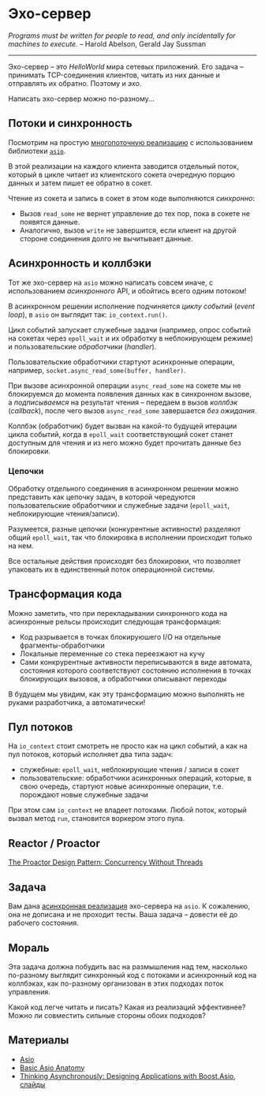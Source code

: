 # Эхо-сервер

*Programs must be written for people to read, and only incidentally for machines to execute.* – Harold Abelson, Gerald Jay Sussman

---

Эхо-сервер – это _HelloWorld_ мира сетевых приложений. Его задача – принимать
TCP-соединения клиентов, читать из них данные и отправлять их обратно. Поэтому и _эхо_.

Написать эхо-сервер можно по-разному...

## Потоки и синхронность

Посмотрим на простую [многопоточную реализацию](https://github.com/chriskohlhoff/asio/blob/master/asio/src/examples/cpp11/echo/blocking_tcp_echo_server.cpp) с использованием библиотеки [`asio`](https://github.com/chriskohlhoff/asio/).

В этой реализации на каждого клиента заводится отдельный поток, который в цикле читает из клиентского сокета очередную порцию данных и затем пишет ее обратно в сокет.

Чтение из сокета и запись в сокет в этом коде выполняются _синхронно_:
- Вызов `read_some` не вернет управление до тех пор, пока в сокете не появятся данные.
- Аналогично, вызов `write` не завершится, если клиент на другой стороне соединения долго не вычитывает данные.

## Асинхронность и коллбэки

Тот же эхо-сервер на `asio` можно написать совсем иначе, с использованием _асинхронного_ API, и обойтись всего одним потоком!

В асинхронном решении исполнение подчиняется _циклу событий_ (_event loop_), в `asio` он выглядит так: `io_context.run()`. 

Цикл событий запускает служебные задачи (например, опрос событий на сокетах через `epoll_wait` и их обработку в неблокирующем режиме) и пользовательские _обработчики_ (_handler_).

Пользовательские обработчики стартуют асинхронные операции, например, `socket.async_read_some(buffer, handler)`.

При вызове асинхронной операции `async_read_some` на сокете мы не блокируемся до момента появления данных как в синхронном вызове, а _подписываемся_ на результат чтения – передаем в вызов _коллбэк_ (_callback_), после чего вызов `async_read_some` завершается _без ожидания_.

Коллбэк (обработчик) будет вызван на какой-то будущей итерации цикла событий, когда в `epoll_wait` соответствующий сокет станет доступным для чтения и из него можно будет прочитать данные без блокировки.

### Цепочки

Обработку отдельного соединения в асинхронном решении можно представить как цепочку задач, в которой чередуются пользовательские обработчики и служебные задачи (`epoll_wait`, неблокирующие чтения/записи).

Разумеется, разные цепочки (конкурентные активности) разделяют общий `epoll_wait`, так что блокировка в исполнении происходит только на нем.

Все остальные действия происходят без блокировки, что позволяет упаковать их в единственный поток операционной системы.

## Трансформация кода

Можно заметить, что при перекладывании синхронного кода на асинхронные рельсы происходит следующая трансформация:

- Код разрывается в точках блокируюшего I/O на отдельные фрагменты-обработчики
- Локальные переменные со стека переезжают на кучу
- Сами конкрурентные активности переписываются в виде автомата, состояния которого соответствуют состоянию исполнения в точках блокирующих вызовов, а обработчики описывают переходы

В будущем мы увидим, как эту трансформацию можно выполнять не руками разработчика, а автоматически!

## Пул потоков

На `io_context` стоит смотреть не просто как на цикл событий, а как на пул потоков, который исполняет два типа задач:
- служебные: `epoll_wait`, неблокирующие чтения / записи в сокет
- пользовательские: обработчики асинхронных операций, которые, в свою очередь, стартуют новые асинхронные операции, т.е. порождают новые служебные задачи

При этом сам `io_context` не владеет потоками. Любой поток, который вызвал метод `run`, становится воркером этого пула.

## Reactor / Proactor

[The Proactor Design Pattern: Concurrency Without Threads](https://think-async.com/Asio/asio-1.18.1/doc/asio/overview/core/async.html) 

## Задача

Вам дана [асинхронная реализация](echo/server.cpp) эхо-сервера на `asio`. К сожалению, она не дописана и не проходит тесты. Ваша задача – довести её до рабочего состояния.

## Мораль

Эта задача должна побудить вас на размышления над тем, насколько по-разному выглядит синхронный код с потоками и асинхронный код на коллбэках, как по-разному организован в этих подходах поток управления.

Какой код легче читать и писать? Какая из реализаций эффективнее? Можно ли совместить сильные стороны обоих подходов?

## Материалы

* [Asio](https://github.com/chriskohlhoff/asio/)
* [Basic Asio Anatomy](http://think-async.com/Asio/asio-1.18.1/doc/asio/overview/core/basics.html)
* [Thinking Asynchronously: Designing Applications with Boost.Asio](https://www.youtube.com/watch?v=D-lTwGJRx0o), [слайды](http://cpp.mimuw.edu.pl/files/boost_vs_qt/asio/thinking_asynchronously.pdf)
